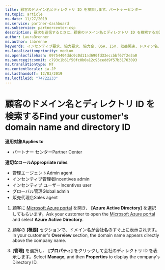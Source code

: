 ```yaml
---
title: 顧客のドメイン名とディレクトリ ID を検索します。パートナーセンター
ms.topic: article
ms.date: 11/27/2019
ms.service: partner-dashboard
ms.subservice: partnercenter-csp
description: 要求を送信するときに、顧客のドメイン名とディレクトリ ID を検索する方法について説明します。
author: LauraBrenner
ms.author: labrenne
keywords: インセンティブ要求, 協力要求, 協力金, OSA, ISV, 収益関連, ドメイン名, ディレクトリ ID
ms.localizationpriority: medium
ms.openlocfilehash: 09754404ddc0c0d11ad690fd33eccbbf67f2e3a0
ms.sourcegitcommit: c793c1b61f50fc0b0a12c95cedd9f57b31703093
ms.translationtype: MT
ms.contentlocale: ja-JP
ms.lasthandoff: 12/03/2019
ms.locfileid: "74722233"
---
```

# <a name="find-your-customers-domain-name-and-directory-id"></a><span data-ttu-id="f8b2e-104">顧客のドメイン名とディレクトリ ID を検索する</span><span class="sxs-lookup"><span data-stu-id="f8b2e-104">Find your customer's domain name and directory ID</span></span>

<span data-ttu-id="f8b2e-105">**適用対象**</span><span class="sxs-lookup"><span data-stu-id="f8b2e-105">**Applies to**</span></span>

- <span data-ttu-id="f8b2e-106">パートナー センター</span><span class="sxs-lookup"><span data-stu-id="f8b2e-106">Partner Center</span></span>

<span data-ttu-id="f8b2e-107">**適切なロール**</span><span class="sxs-lookup"><span data-stu-id="f8b2e-107">**Appropriate roles**</span></span>

- <span data-ttu-id="f8b2e-108">管理エージェント</span><span class="sxs-lookup"><span data-stu-id="f8b2e-108">Admin agent</span></span>
- <span data-ttu-id="f8b2e-109">インセンティブ管理者</span><span class="sxs-lookup"><span data-stu-id="f8b2e-109">Incentives admin</span></span>
- <span data-ttu-id="f8b2e-110">インセンティブ ユーザー</span><span class="sxs-lookup"><span data-stu-id="f8b2e-110">Incentives user</span></span>
- <span data-ttu-id="f8b2e-111">グローバル管理</span><span class="sxs-lookup"><span data-stu-id="f8b2e-111">Global admin</span></span>
- <span data-ttu-id="f8b2e-112">販売代理店</span><span class="sxs-lookup"><span data-stu-id="f8b2e-112">Sales agent</span></span>

1.  <span data-ttu-id="f8b2e-113">顧客に [Microsoft Azure portal](https://ms.portal.azure.com/#home) を開き、 **[Azure Active Directory]** を選択してもらいます。</span><span class="sxs-lookup"><span data-stu-id="f8b2e-113">Ask your customer to open the [Microsoft Azure portal](https://ms.portal.azure.com/#home) and select **Azure Active Directory**.</span></span> 

2.  <span data-ttu-id="f8b2e-114">顧客の **[概要]** セクションで、ドメイン名が会社名のすぐ上に表示されます。</span><span class="sxs-lookup"><span data-stu-id="f8b2e-114">In your customer's **Overview** section, the domain name appears directly above the company name.</span></span>  

3.  <span data-ttu-id="f8b2e-115">**[管理]** を選択し、 **[プロパティ]** をクリックして会社のディレクトリ ID を表示します。</span><span class="sxs-lookup"><span data-stu-id="f8b2e-115">Select **Manage**, and then **Properties** to display the company's Directory ID.</span></span>
